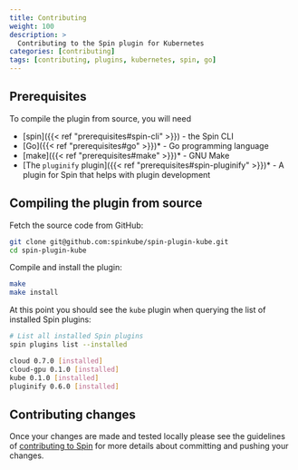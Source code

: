 ```yaml
---
title: Contributing
weight: 100
description: >
  Contributing to the Spin plugin for Kubernetes
categories: [contributing]
tags: [contributing, plugins, kubernetes, spin, go]
---
```


## Prerequisites

To compile the plugin from source, you will need

- [spin]({{< ref "prerequisites#spin-cli" >}}) - the Spin CLI
- [Go]({{< ref "prerequisites#go" >}})* - Go programming language
- [make]({{< ref "prerequisites#make" >}})* - GNU Make
- [The `pluginify` plugin]({{< ref "prerequisites#spin-pluginify" >}})* - A plugin for Spin that helps with plugin development

## Compiling the plugin from source

Fetch the source code from GitHub:

```sh
git clone git@github.com:spinkube/spin-plugin-kube.git
cd spin-plugin-kube
```

Compile and install the plugin:

```sh
make
make install
```

At this point you should see the `kube` plugin when querying the list of installed Spin plugins:

```sh
# List all installed Spin plugins
spin plugins list --installed

cloud 0.7.0 [installed]
cloud-gpu 0.1.0 [installed]
kube 0.1.0 [installed]
pluginify 0.6.0 [installed]
```

## Contributing changes

Once your changes are made and tested locally please see the guidelines of [contributing to Spin](https://developer.fermyon.com/spin/v2/contributing-spin) for more details about committing and pushing your changes.
